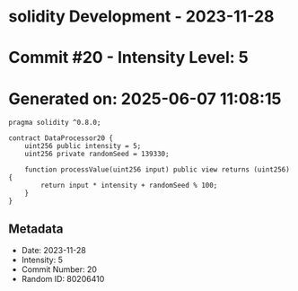 ﻿# solidity Development - 2023-11-28
# Commit #20 - Intensity Level: 5
# Generated on: 2025-06-07 11:08:15
```solidity
pragma solidity ^0.8.0;

contract DataProcessor20 {
    uint256 public intensity = 5;
    uint256 private randomSeed = 139330;

    function processValue(uint256 input) public view returns (uint256) {
        return input * intensity + randomSeed % 100;
    }
}
```
## Metadata
- Date: 2023-11-28
- Intensity: 5
- Commit Number: 20
- Random ID: 80206410

